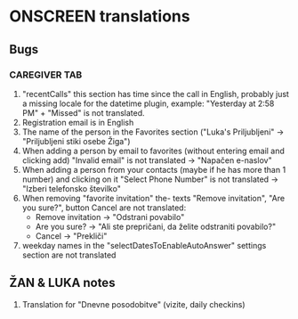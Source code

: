 # ONSCREEN translations


## Bugs

### CAREGIVER TAB
1) "recentCalls" this section has time since the call in English, probably just a missing locale for the datetime plugin, example: "Yesterday at 2:58 PM" + "Missed" is not translated.
2) Registration email is in English
3) The name of the person in the Favorites section ("Luka's Priljubljeni" -> "Priljubljeni stiki osebe Žiga")
4) When adding a person by email to favorites (without entering email and clicking add) "Invalid email" is not translated -> "Napačen e-naslov"
5) When adding a person from your contacts (maybe if he has more than 1 number) and clicking on it "Select Phone Number" is not translated -> "Izberi telefonsko številko"
6) When removing "favorite invitation" the- texts "Remove invitation", "Are you sure?", button Cancel are not translated:
    - Remove invitation -> "Odstrani povabilo"
    - Are you sure? -> "Ali ste prepričani, da želite odstraniti povabilo?"
    - Cancel -> "Prekliči"
7)  weekday names in the "selectDatesToEnableAutoAnswer" settings section are not translated


## ŽAN & LUKA notes

1) Translation for "Dnevne posodobitve" (vizite, daily checkins)
